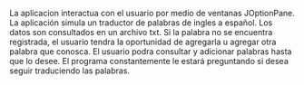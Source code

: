 La aplicacion interactua con el usuario por medio de ventanas JOptionPane. La aplicación simula un traductor de palabras de ingles a español. 
Los datos son consultados en un archivo txt. Si la palabra no se encuentra registrada, el usuario tendra la oportunidad de agregarla u agregar
otra palabra que conosca. El usuario podra consultar y adicionar palabras hasta que lo desee. El programa constantemente le estará 
preguntando si desea seguir traduciendo las palabras.
